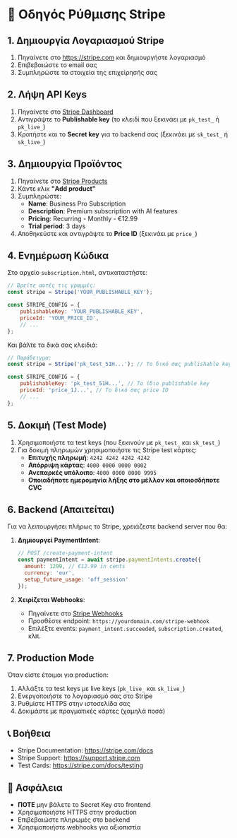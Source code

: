# 🔧 Οδηγός Ρύθμισης Stripe

## 1. Δημιουργία Λογαριασμού Stripe

1. Πηγαίνετε στο https://stripe.com και δημιουργήστε λογαριασμό
2. Επιβεβαιώστε το email σας
3. Συμπληρώστε τα στοιχεία της επιχείρησής σας

## 2. Λήψη API Keys

1. Πηγαίνετε στο [Stripe Dashboard](https://dashboard.stripe.com/apikeys)
2. Αντιγράψτε το **Publishable key** (το κλειδί που ξεκινάει με `pk_test_` ή `pk_live_`)
3. Κρατήστε και το **Secret key** για το backend σας (ξεκινάει με `sk_test_` ή `sk_live_`)

## 3. Δημιουργία Προϊόντος

1. Πηγαίνετε στο [Stripe Products](https://dashboard.stripe.com/products)
2. Κάντε κλικ **"Add product"**
3. Συμπληρώστε:
   - **Name**: Business Pro Subscription
   - **Description**: Premium subscription with AI features
   - **Pricing**: Recurring - Monthly - €12.99
   - **Trial period**: 3 days
4. Αποθηκεύστε και αντιγράψτε το **Price ID** (ξεκινάει με `price_`)

## 4. Ενημέρωση Κώδικα

Στο αρχείο `subscription.html`, αντικαταστήστε:

```javascript
// Βρείτε αυτές τις γραμμές:
const stripe = Stripe('YOUR_PUBLISHABLE_KEY');

const STRIPE_CONFIG = {
    publishableKey: 'YOUR_PUBLISHABLE_KEY',
    priceId: 'YOUR_PRICE_ID',
    // ...
};
```

Και βάλτε τα δικά σας κλειδιά:

```javascript
// Παράδειγμα:
const stripe = Stripe('pk_test_51H...'); // Το δικό σας publishable key

const STRIPE_CONFIG = {
    publishableKey: 'pk_test_51H...', // Το ίδιο publishable key
    priceId: 'price_1J...', // Το δικό σας price ID
    // ...
};
```

## 5. Δοκιμή (Test Mode)

1. Χρησιμοποιήστε τα test keys (που ξεκινούν με `pk_test_` και `sk_test_`)
2. Για δοκιμή πληρωμών χρησιμοποιήστε τις Stripe test κάρτες:
   - **Επιτυχής πληρωμή**: `4242 4242 4242 4242`
   - **Απόρριψη κάρτας**: `4000 0000 0000 0002`
   - **Ανεπαρκές υπόλοιπο**: `4000 0000 0000 9995`
   - **Οποιαδήποτε ημερομηνία λήξης στο μέλλον και οποιοσδήποτε CVC**

## 6. Backend (Απαιτείται)

Για να λειτουργήσει πλήρως το Stripe, χρειάζεστε backend server που θα:

1. **Δημιουργεί PaymentIntent**: 
   ```javascript
   // POST /create-payment-intent
   const paymentIntent = await stripe.paymentIntents.create({
     amount: 1299, // €12.99 in cents
     currency: 'eur',
     setup_future_usage: 'off_session'
   });
   ```

2. **Χειρίζεται Webhooks**:
   - Πηγαίνετε στο [Stripe Webhooks](https://dashboard.stripe.com/webhooks)
   - Προσθέστε endpoint: `https://yourdomain.com/stripe-webhook`
   - Επιλέξτε events: `payment_intent.succeeded`, `subscription.created`, κλπ.

## 7. Production Mode

Όταν είστε έτοιμοι για production:

1. Αλλάξτε τα test keys με live keys (`pk_live_` και `sk_live_`)
2. Ενεργοποιήστε το λογαριασμό σας στο Stripe
3. Ρυθμίστε HTTPS στην ιστοσελίδα σας
4. Δοκιμάστε με πραγματικές κάρτες (χαμηλά ποσά)

## 📞 Βοήθεια

- Stripe Documentation: https://stripe.com/docs
- Stripe Support: https://support.stripe.com
- Test Cards: https://stripe.com/docs/testing

## 🔐 Ασφάλεια

- **ΠΟΤΕ** μην βάλετε το Secret Key στο frontend
- Χρησιμοποιήστε HTTPS στην production
- Επιβεβαιώστε πληρωμές στο backend
- Χρησιμοποιήστε webhooks για αξιοπιστία
